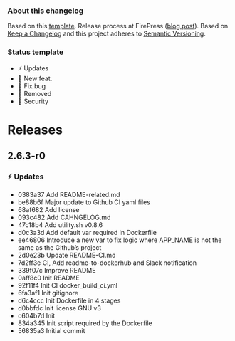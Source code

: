 ### About this changelog

Based on this [template](https://gist.github.com/pascalandy/af709db02d3fe132a3e6f1c11b934fe4). Release process at FirePress ([blog post](https://firepress.org/en/software-and-ghost-updates/)). Based on [Keep a Changelog](https://keepachangelog.com/en/1.0.0/) and this project adheres to [Semantic Versioning](https://semver.org/spec/v2.0.0.html).

### Status template

- ⚡️ Updates
- 🚀 New feat.
- 🐛 Fix bug
- 🛑 Removed
- 🔑 Security

# Releases

## 2.6.3-r0
### ⚡️ Updates
- 0383a37 Add README-related.md
- be88b6f Major update to Github CI yaml files
- 68af682 Add license
- 093c482 Add CAHNGELOG.md
- 47c18b4 Add utility.sh v0.8.6
- d0c3a3d Add default var required in Dockerfile
- ee46806 Introduce a new var to fix logic where APP_NAME is not the same as the Github’s project
- 2d0e23b Update README-CI.md
- 7d2ff3e CI, Add readme-to-dockerhub and Slack notification
- 339f07c Improve README
- 0aff8c0 Init README
- 92f11f4 Init CI docker_build_ci.yml
- 6fa3af1 Init gitignore
- d6c4ccc Init Dockerfile in 4 stages
- d0bbfdc Init license GNU v3
- c604b7d Init
- 834a345 Init script required by the Dockerfile
- 56835a3 Initial commit
